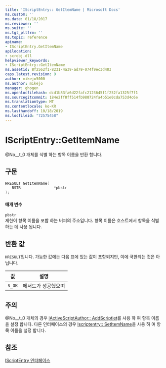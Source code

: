 ```yaml
---
title: 'IScriptEntry:: GetItemName | Microsoft Docs'
ms.custom: ''
ms.date: 01/18/2017
ms.reviewer: ''
ms.suite: ''
ms.tgt_pltfrm: ''
ms.topic: reference
apiname:
- IScriptEntry.GetItemName
apilocation:
- scrobj.dll
helpviewer_keywords:
- IScriptEntry::GetItemName
ms.assetid: 8f2562f1-8231-4a39-ad79-074f9ec3d403
caps.latest.revision: 9
author: mikejo5000
ms.author: mikejo
manager: ghogen
ms.openlocfilehash: dcd1b83fa6d22fafc2123645f1f252fa1325f7f1
ms.sourcegitcommit: 184e2ff0ff514fb980724fa4b51e0cda753d4c6e
ms.translationtype: MT
ms.contentlocale: ko-KR
ms.lasthandoff: 10/18/2019
ms.locfileid: "72575458"
---
```

# <a name="iscriptentrygetitemname"></a>IScriptEntry::GetItemName
@No__t_0 개체를 식별 하는 항목 이름을 반환 합니다.  
  
## <a name="syntax"></a>구문  
  
```cpp
HRESULT GetItemName(  
   BSTR               *pbstr  
);  
```  
  
#### <a name="parameters"></a>매개 변수  
 `pbstr`  
 제한이 항목 이름을 포함 하는 버퍼의 주소입니다. 항목 이름은 호스트에서 항목을 식별 하는 데 사용 됩니다.  
  
## <a name="return-value"></a>반환 값  
 `HRESULT`입니다. 가능한 값에는 다음 표에 있는 값이 포함되지만, 이에 국한되는 것은 아닙니다.  
  
|값|설명|  
|-----------|-----------------|  
|`S_OK`|메서드가 성공했으며|  
  
## <a name="remarks"></a>주의  
 @No__t_0 개체의 경우 [IActiveScriptAuthor:: AddScriptlet](../../winscript/reference/iactivescriptauthor-addscriptlet.md)를 사용 하 여 항목 이름을 설정 합니다. 다른 인터페이스의 경우 [Iscriptentry:: SetItemName](../../winscript/reference/iscriptentry-setitemname.md)을 사용 하 여 항목 이름을 설정 합니다.  
  
## <a name="see-also"></a>참조  
 [IScriptEntry 인터페이스](../../winscript/reference/iscriptentry-interface.md)